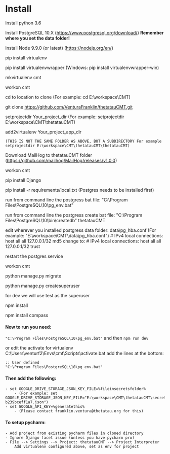 Install
=========

Install python 3.6

Install PostgreSQL 10.X (https://www.postgresql.org/download/)
    __Remember where you set the data folder!__

Install Node 9.9.0 (or latest) (https://nodejs.org/en/)

pip install virtualenv

pip install virtualenvwrapper (Windows: pip install virtualenvwrapper-win)

mkvirtualenv cmt

workon cmt

cd to location to clone (For example: cd E:\workspace\CMT)

git clone https://github.com/VenturaFranklin/thetatauCMT.git

setprojectdir Your_project_dir (For example: setprojectdir E:\workspace\CMT\thetatauCMT)

add2virtualenv Your_project_app_dir

    (THIS IS NOT THE SAME FOLDER AS ABOVE, BUT A SUBDIRECTORY For example setprojectdir E:\workspace\CMT\thetatauCMT\thetatauCMT)

Download MailHog to thetatauCMT folder (https://github.com/mailhog/MailHog/releases/v1.0.0)

workon cmt

pip install Django

pip install -r requirements/local.txt (Postgres needs to be installed first)

run from command line the postgress bat file: "C:\Program Files\PostgreSQL\10\pg_env.bat"

run from command line the postgress create bat file: "C:\Program Files\PostgreSQL\10\bin\createdb" thetatauCMT

edit wherever you installed postgress data folder: data\pg_hba.conf (For example: "E:\workspace\CMT\data\pg_hba.conf")
    # IPv4 local connections:
    host    all             all             127.0.0.1/32            md5
change to:
    # IPv4 local connections:
    host    all             all             127.0.0.1/32            trust

restart the postgres service

workon cmt

python manage.py migrate

python manage.py createsuperuser

for dev we will use test as the superuser

npm install

npm install compass


#### Now to run you need:
`"C:\Program Files\PostgreSQL\10\pg_env.bat"`
and then
`npm run dev`

or edit the activate for virtualenv
C:\Users\venturf2\Envs\cmt\Scripts\activate.bat
add the lines at the bottom:
```
:: User defined
"C:\Program Files\PostgreSQL\10\pg_env.bat"
```

#### Then add the following:
    - set GOOGLE_DRIVE_STORAGE_JSON_KEY_FILE=%fileinsecretsfolder%
        - (For example: set GOOGLE_DRIVE_STORAGE_JSON_KEY_FILE="E:\workspace\CMT\thetatauCMT\secrets\ChapterManagementTool-b239bceff1a7.json")
    - set GOOGLE_API_KEY=%generatethis%
        - (Please contact franklin.ventura@thetatau.org for this)

#### To setup pycharm:
    - Add project from existing pycharm files in cloned directory
    - Ignore Django facet issue (unless you have pycharm pro)
    - File --> Settings --> Project: thetatauCMT --> Project Interpreter
        Add virtualenv configured above, set as env for project
